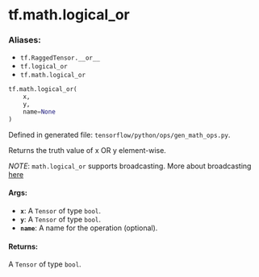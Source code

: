 <div itemscope itemtype="http://developers.google.com/ReferenceObject">
<meta itemprop="name" content="tf.math.logical_or" />
<meta itemprop="path" content="Stable" />
</div>

# tf.math.logical_or

### Aliases:

* `tf.RaggedTensor.__or__`
* `tf.logical_or`
* `tf.math.logical_or`

``` python
tf.math.logical_or(
    x,
    y,
    name=None
)
```



Defined in generated file: `tensorflow/python/ops/gen_math_ops.py`.

Returns the truth value of x OR y element-wise.

*NOTE*: `math.logical_or` supports broadcasting. More about broadcasting
[here](http://docs.scipy.org/doc/numpy/user/basics.broadcasting.html)

#### Args:

* <b>`x`</b>: A `Tensor` of type `bool`.
* <b>`y`</b>: A `Tensor` of type `bool`.
* <b>`name`</b>: A name for the operation (optional).


#### Returns:

A `Tensor` of type `bool`.